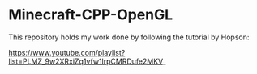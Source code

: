 # Minecraft-CPP-OpenGL

This repository holds my work done by following the tutorial by Hopson:

https://www.youtube.com/playlist?list=PLMZ_9w2XRxiZq1vfw1lrpCMRDufe2MKV_

